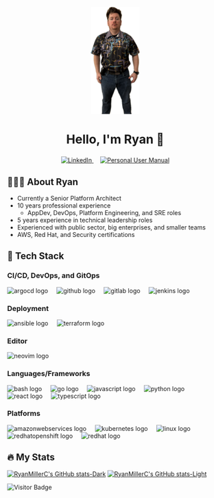 <div align="center">
   <img height="250px" src="https://raw.githubusercontent.com/RyanMillerC/RyanMillerC/refs/heads/main/pics/me.png"  />
</div>

###

<div align="center">
   <h1>Hello, I'm Ryan 👋</h1>
</div>

###

<div align="center">
   <a href="https://www.linkedin.com/in/millerryanc">
      <img src="https://img.shields.io/static/v1?message=LinkedIn&label=Connect%20with%20me%20on&color=0077B5&logoColor=white&labelColor=&style=for-the-badge" height="25" alt="LinkedIn"  />   
   </a>
   <img width="12" />
   <a href="https://github.com/RyanMillerC/RyanMillerC/blob/main/personal-user-manual.md">
      <img src="https://img.shields.io/static/v1?message=Personal%20User%20Manual&label=Get%20to%20know%20me%20through%20my&color=ff7f50&labelColor=&style=for-the-badge" height="25" alt="Personal User Manual"  />   
   </a>
</div>

###

## 👨🏻‍💻 About Ryan

* Currently a Senior Platform Architect
* 10 years professional experience
    * AppDev, DevOps, Platform Engineering, and SRE roles
* 5 years experience in technical leadership roles
* Experienced with public sector, big enterprises, and smaller teams
* AWS, Red Hat, and Security certifications

###

## 🚀 Tech Stack

### CI/CD, DevOps, and GitOps

<div align="left">
   <img src="https://cdn.jsdelivr.net/gh/devicons/devicon/icons/argocd/argocd-original.svg" height="40" alt="argocd logo"  />
   <img width="12" />
   <img src="https://skillicons.dev/icons?i=github" height="40" alt="github logo"  />
   <img width="12" />
   <img src="https://skillicons.dev/icons?i=gitlab" height="40" alt="gitlab logo"  />
   <img width="12" />
   <img src="https://skillicons.dev/icons?i=jenkins" height="40" alt="jenkins logo"  />
</div>

### Deployment

<div align="left">
   <img src="https://skillicons.dev/icons?i=ansible" height="40" alt="ansible logo"  />
   <img width="12" />
   <img src="https://cdn.jsdelivr.net/gh/devicons/devicon/icons/terraform/terraform-original.svg" height="40" alt="terraform logo"  />
</div>

### Editor

<div align="left">
   <img src="https://skillicons.dev/icons?i=neovim" height="40" alt="neovim logo"  />
</div>

### Languages/Frameworks

<div align="left">
   <img src="https://skillicons.dev/icons?i=bash" height="40" alt="bash logo"  />
   <img width="12" />
   <img src="https://skillicons.dev/icons?i=go" height="40" alt="go logo"  />
   <img width="12" />
   <img src="https://skillicons.dev/icons?i=js" height="40" alt="javascript logo"  />
   <img width="12" />
   <img src="https://skillicons.dev/icons?i=py" height="40" alt="python logo"  />
   <img width="12" />
   <img src="https://skillicons.dev/icons?i=react" height="40" alt="react logo"  />
   <img width="12" />
   <img src="https://skillicons.dev/icons?i=ts" height="40" alt="typescript logo"  />
</div>

### Platforms

<div align="left">
   <img src="https://skillicons.dev/icons?i=aws" height="40" alt="amazonwebservices logo"  />
   <img width="12" />
   <img src="https://skillicons.dev/icons?i=kubernetes" height="40" alt="kubernetes logo"  />
   <img width="12" />
   <img src="https://skillicons.dev/icons?i=linux" height="40" alt="linux logo"  />
   <img width="12" />
   <img src="https://skillicons.dev/icons?i=openshift" height="40" alt="redhatopenshift logo"  />
   <img width="12" />
   <img src="https://cdn.simpleicons.org/redhat/EE0000" height="40" alt="redhat logo"  />
</div>

###

## 🔥 My Stats

[![RyanMillerC's GitHub stats-Dark](https://github-readme-stats.vercel.app/api?username=RyanMillerC&show_icons=true&theme=github_dark&hide_rank=true&include_all_commits=true&cache_seconds=1800&hide=contribs#gh-dark-mode-only)](https://github.com/anuraghazra/github-readme-stats#gh-dark-mode-only)
[![RyanMillerC's GitHub stats-Light](https://github-readme-stats.vercel.app/api?username=RyanMillerc&show_icons=true&theme=default&hide_rank=true&include_all_commits=true&cache_seconds=1800&hide=contribs#gh-light-mode-only)](https://github.com/anuraghazra/github-readme-stats#gh-light-mode-only)

![Visitor Badge](https://visitor-badge.laobi.icu/badge?page_id=RyanMillerC.RyanMillerC&)

